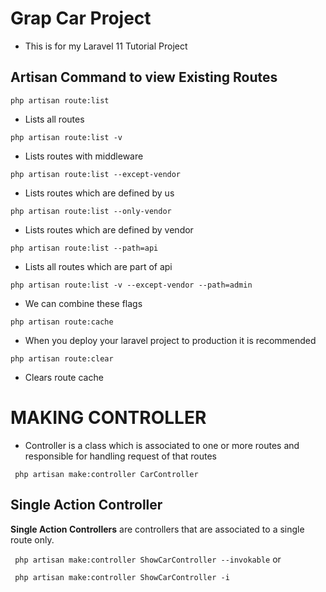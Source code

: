 # Grap Car Project
- This is for my Laravel 11 Tutorial Project

## Artisan Command to view Existing Routes

``` php artisan route:list ```
- Lists all routes 

``` php artisan route:list -v ```
- Lists routes with middleware

``` php artisan route:list --except-vendor ```
- Lists routes which are defined by us

``` php artisan route:list --only-vendor ```
- Lists routes which are defined by vendor

``` php artisan route:list --path=api ```
- Lists all routes which are part of api

``` php artisan route:list -v --except-vendor --path=admin ```
- We can combine these flags

``` php artisan route:cache ``` 

- When you deploy your laravel project to production it is recommended

``` php artisan route:clear ``` 

- Clears route cache

# MAKING CONTROLLER
- Controller is a class which is associated to one or more routes and responsible for handling request of that routes

``` php artisan make:controller CarController```

## Single Action Controller
**Single Action Controllers** are controllers that are associated to a single route only.

``` php artisan make:controller ShowCarController --invokable```
or

``` php artisan make:controller ShowCarController -i```
